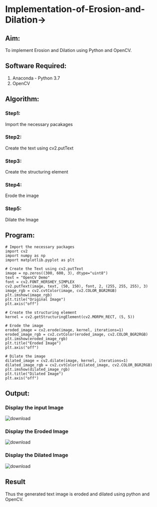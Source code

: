 # Implementation-of-Erosion-and-Dilation->
## Aim:
To implement Erosion and Dilation using Python and OpenCV.

## Software Required:
1. Anaconda - Python 3.7
2. OpenCV

## Algorithm:
### Step1:
Import the necessary pacakages

### Step2:
Create the text using cv2.putText

### Step3:
Create the structuring element

### Step4:
Erode the image

### Step5:
Dilate the Image
## Program:

``` 
# Import the necessary packages
import cv2
import numpy as np
import matplotlib.pyplot as plt

# Create the Text using cv2.putText
image = np.zeros((300, 600, 3), dtype="uint8")
text = "OpenCV Demo"
font = cv2.FONT_HERSHEY_SIMPLEX
cv2.putText(image, text, (50, 150), font, 2, (255, 255, 255), 3)
image_rgb = cv2.cvtColor(image, cv2.COLOR_BGR2RGB)
plt.imshow(image_rgb)
plt.title("Original Image")
plt.axis("off")

# Create the structuring element
kernel = cv2.getStructuringElement(cv2.MORPH_RECT, (5, 5))

# Erode the image
eroded_image = cv2.erode(image, kernel, iterations=1)
eroded_image_rgb = cv2.cvtColor(eroded_image, cv2.COLOR_BGR2RGB)
plt.imshow(eroded_image_rgb)
plt.title("Eroded Image")
plt.axis("off")

# Dilate the image
dilated_image = cv2.dilate(image, kernel, iterations=1)
dilated_image_rgb = cv2.cvtColor(dilated_image, cv2.COLOR_BGR2RGB)
plt.imshow(dilated_image_rgb)
plt.title("Dilated Image")
plt.axis("off")

```
## Output:

### Display the input Image
![download](https://github.com/user-attachments/assets/8b70bfcd-8e40-4e31-a738-7401fd5d8c37)

### Display the Eroded Image
![download](https://github.com/user-attachments/assets/f75bd2c2-9fe1-4197-b34a-e900b46c2609)

### Display the Dilated Image
![download](https://github.com/user-attachments/assets/7998ce5c-0cd2-4830-9a18-286a69d7caf1)

## Result
Thus the generated text image is eroded and dilated using python and OpenCV.
